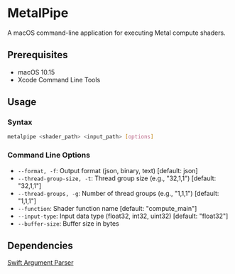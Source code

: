 # MetalPipe

A macOS command-line application for executing Metal compute shaders.

## Prerequisites

- macOS 10.15
- Xcode Command Line Tools

## Usage

### Syntax

```bash
metalpipe <shader_path> <input_path> [options]
```

### Command Line Options

- `--format, -f`: Output format (json, binary, text) [default: json]
- `--thread-group-size, -t`: Thread group size (e.g., "32,1,1") [default: "32,1,1"]
- `--thread-groups, -g`: Number of thread groups (e.g., "1,1,1") [default: "1,1,1"]
- `--function`: Shader function name [default: "compute_main"]
- `--input-type`: Input data type (float32, int32, uint32) [default: "float32"]
- `--buffer-size`: Buffer size in bytes

## Dependencies

[Swift Argument Parser](https://github.com/apple/swift-argument-parser)

